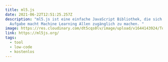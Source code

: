 ```yaml
---
title: ml5.js
date: 2021-06-22T12:51:25.257Z
description: "ml5.js ist eine einfache JavaScript Bibliothek, die sich zur
  Aufgabe macht Machine Learning Allen zugänglich zu machen. "
image: https://res.cloudinary.com/dt5cqs0lv/image/upload/v1644143924/Tools/Screenshot_2021-06-22_at_14-46-07_ml5js_Friendly_Machine_Learning_For_The_Web_dqkl3z_hdaoyt.jpg
link: https://ml5js.org/
tags:
  - tool
  - low-code
  - kostenlos
---
```


